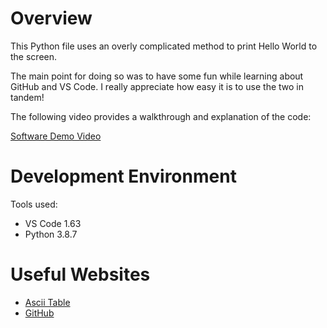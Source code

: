 # Overview

This Python file uses an overly complicated method to print Hello World to the screen.

The main point for doing so was to have some fun while learning about GitHub and VS Code. I really appreciate how easy it is to use the two in tandem!

The following video provides a walkthrough and explanation of the code:

[Software Demo Video](http://youtube.link.goes.here)

# Development Environment

Tools used:
 - VS Code 1.63
 - Python 3.8.7

# Useful Websites

* [Ascii Table](https://www.asciitable.com/)
* [GitHub](https://github.com/)
